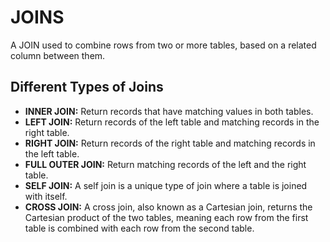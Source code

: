 # JOINS

A JOIN used to combine rows from two or more tables, based on a related column between them.


## Different Types of Joins

- **INNER JOIN:** Return records that have matching values in both tables.
- **LEFT JOIN:** Return records of the left table and matching records in the right table.
- **RIGHT JOIN:** Return records of the right table and matching records in the left table.
- **FULL OUTER JOIN:** Return matching records of the left and the right table.
- **SELF JOIN:** A self join is a unique type of join where a table is joined with itself.
- **CROSS JOIN:** A cross join, also known as a Cartesian join, returns the Cartesian product of the two tables, meaning each row from the first table is combined with each row from the second table.
<br />